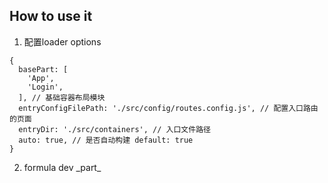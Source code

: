 ## How to use it

1. 配置loader options
```
{
  basePart: [
    'App',
    'Login',
  ], // 基础容器布局模块
  entryConfigFilePath: './src/config/routes.config.js', // 配置入口路由的页面
  entryDir: './src/containers', // 入口文件路径
  auto: true, // 是否自动构建 default: true
}
```

2. formula dev \_part\_


